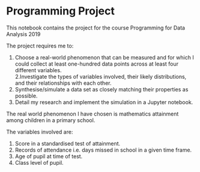 # Programming Project

This notebook contains the project for the course Programming for Data Analysis 2019

The project requires me to:  
1. Choose a real-world phenomenon that can be measured and for which I could
collect at least one-hundred data points across at least four different variables.  
2.Investigate the types of variables involved, their likely distributions, and their
relationships with each other.  
3. Synthesise/simulate a data set as closely matching their properties as possible.  
4. Detail my research and implement the simulation in a Jupyter notebook.

The real world phenomenon I have chosen is mathematics attainment among children in a primary school.

The variables involved are:  
1. Score in a standardised test of attainment.  
2. Records of attendance i.e. days missed in school in a given time frame.  
3. Age of pupil at time of test.  
4. Class level of pupil.